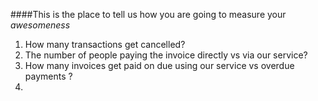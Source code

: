 ####This is the place to tell us how you are going to measure your _awesomeness_
1. How many transactions get cancelled?
2. The number of people paying the invoice directly vs via our service?
3. How many invoices get paid on due using our service vs overdue payments ?
4. 
